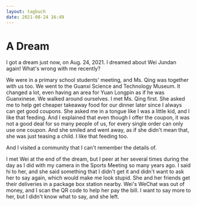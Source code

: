 ```yaml
---
layout: tagbuch
date: 2021-08-24 16:49
---
```


# A Dream

I got a dream just now, on Aug. 24, 2021. I dreamed about Wei Jundan again! What's wrong with me recently?

We were in a primary school students' meeting, and Ms. Qing was together with us too. We went to the Guanxi Science and Technology Museum. It changed a lot, even having an area for Yuan Longpin as if he was Guanxinese. We walked around ourselves. I met Ms. Qing first. She asked me to help get cheaper takeaway food for our dinner later since I always can get good coupons. She asked me in a tongue like I was a little kid, and I like that feeding. And I explained that even though I offer the coupon, it was not a good deal for so many people of us, for every single order can only use one coupon. And she smiled and went away, as if she didn't mean that, she was just teasing a child. I like that feeding too.

And I visited a community that I can't remember the details of.

I met Wei at the end of the dream, but I peer at her several times during the day as I did with my camera in the Sports Meeting so many years ago. I said hi to her, and she said something that I didn't get it and didn't want to ask her to say again, which would make me look stupid. She and her friends get their deliveries in a package box station nearby. Wei's WeChat was out of money, and I scan the QR code to help her pay the bill. I want to say more to her, but I didn't know what to say, and she left.